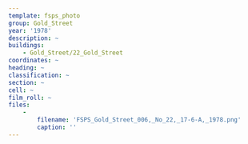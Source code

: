 ```yaml
---
template: fsps_photo
group: Gold_Street
year: '1978'
description: ~
buildings:
    - Gold_Street/22_Gold_Street
coordinates: ~
heading: ~
classification: ~
section: ~
cell: ~
film_roll: ~
files:
    -
        filename: 'FSPS_Gold_Street_006,_No_22,_17-6-A,_1978.png'
        caption: ''
---
```

